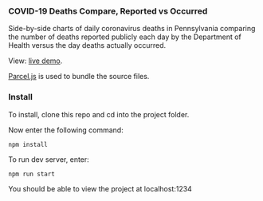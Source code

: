### COVID-19 Deaths Compare, Reported vs Occurred
Side-by-side charts of daily coronavirus deaths in Pennsylvania comparing the number of deaths reported publicly each day by the Department of Health versus the day deaths actually occurred.

View: [live demo](https://interactives.data.spotlightpa.org/2020/covid-deaths-compare-reported-vs-occurred/).

[Parcel.js](https://github.com/parcel-bundler/parcel) is used to bundle the source files.

### Install

To install, clone this repo and cd into the project folder.

Now enter the following command:

```npm install```

To run dev server, enter:

```npm run start```

You should be able to view the project at localhost:1234

